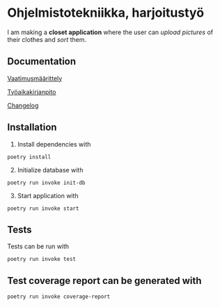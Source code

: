 # Ohjelmistotekniikka, harjoitustyö
I am making a **closet application** where the user can *upload pictures* of their clothes and *sort* them.

## Documentation
[Vaatimusmäärittely](https://github.com/maritatsuko/ot-harjoitustyo/blob/main/dokumentaatio/vaatimusmaarittely.md)

[Työaikakirjanpito](https://github.com/maritatsuko/ot-harjoitustyo/blob/main/dokumentaatio/tyoaikakirjanpito.md)

[Changelog](https://github.com/maritatsuko/ot-harjoitustyo/blob/main/dokumentaatio/changelog.md)

## Installation

1. Install dependencies with
```
poetry install
```
2. Initialize database with
```
poetry run invoke init-db
```
3. Start application with
```
poetry run invoke start
```

## Tests
Tests can be run with
```
poetry run invoke test
```

## Test coverage report can be generated with
```
poetry run invoke coverage-report
```
